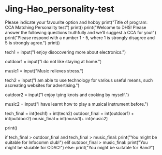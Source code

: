 # Jing-Hao_personality-test
Please indicate your favourite option and hobby
print("Title of program: CCA Matching Personality test")
print()
print("Welcome to DHS! Please answer the following questions truthfully and we'll suggest a CCA for you!")
print("Please respond with a number 1 - 5, where 1 is strongly disagree and 5 is strongly agree.")
print()

tech1 = input("I enjoy disocovering more about electronics.")

outdoor1 = input("I do not like staying at home.")

music1 = input("Music relieves stress.")

tech2 = input("I am able to use technology for various useful means, such ascreating websites for advertising.")

outdoor2 = input("I enjoy tying knots and cooking by myself.")

music2 = input("I have learnt how to play a musical instrument before.")


tech_final = int(tech1) + int(tech2)
outdoor_final = int(outdoor1) + int(outdoor2)
music_final = int(music1)+ int(music2)

print()

if tech_final > outdoor_final and tech_final > music_final:
  print("You might be suitable for Infocomm club!")
elif outdoor_final > music_final:
  print("You might be stuiable for ODAC!")
else:
  print("You might be suitable for Band!")

  

